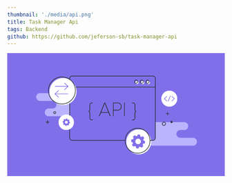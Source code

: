 ```yaml
---
thumbnail: './media/api.png'
title: Task Manager Api
tags: Backend
github: https://github.com/jeferson-sb/task-manager-api
---
```


![](./media/api.png)
